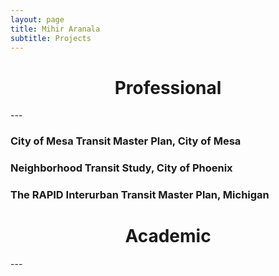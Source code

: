 ```yaml
---
layout: page
title: Mihir Aranala
subtitle: Projects
---
```




<center><h1>Professional </h1> </center>
---

### City of Mesa Transit Master Plan, City of Mesa


### Neighborhood Transit Study, City of Phoenix


### The RAPID Interurban Transit Master Plan, Michigan


<center><h1>Academic </h1> </center>
---

### 